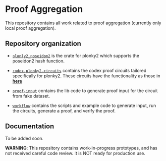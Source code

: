Proof Aggregation
================================

This repository contains all work related to proof aggregation (currently only local proof aggregation).

Repository organization
-----------------

- [`plonly2_poseidon2`](./plonky2_poseidon2) is the crate for plonky2 which supports the poseidon2 hash function.

- [`codex-plonky2-circuits`](./codex-plonky2-circuits) contains the codex proof circuits tailored specifically for plonky2. These circuits have the functionality as those in [**here**](https://github.com/codex-storage/codex-storage-proofs-circuits)

- [`proof-input`](./proof-input) contains the lib code to generate proof input for the circuit from fake dataset.

- [`workflow`](./workflow) contains the scripts and example code to generate input, run the circuits, generate a proof, and verify the proof.

Documentation
-----------------
To be added soon.

**WARNING**: This repository contains work-in-progress prototypes, and has not received careful code review. It is NOT ready for production use.
